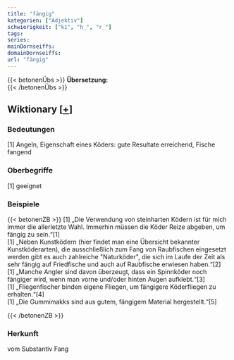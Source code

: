 ```yaml
---
title: "fängig"
kategorien: ["Adjektiv"]
schwierigkeit: ["k1", "h_", "r_"]
tags:
series:
mainDornseiffs:
domainDornseiffs:
url: "fängig"
---
```


{{< betonenÜbs >}}
**Übersetzung:**  
{{< /betonenÜbs >}}

## Wiktionary [[+](https://de.wiktionary.org/wiki/fängig)]

### Bedeutungen
[1] Angeln, Eigenschaft eines Köders: gute Resultate erreichend, Fische fangend  

### Oberbegriffe
[1] geeignet  

### Beispiele
{{< betonenZB >}}
[1] „Die Verwendung von steinharten Ködern ist für mich immer die allerletzte Wahl. Immerhin müssen die Köder Reize abgeben, um fängig zu sein.“[1]  
[1] „Neben Kunstködern (hier findet man eine Übersicht bekannter Kunstköderarten), die ausschließlich zum Fang von Raubfischen eingesetzt werden gibt es auch zahlreiche "Naturköder", die sich im Laufe der Zeit als sehr fängig auf Friedfische und auch auf Raubfische erwiesen haben.“[2]  
[1] „Manche Angler sind davon überzeugt, dass ein Spinnköder noch fängiger wird, wenn man vorne und/oder hinten Augen aufklebt.“[3]  
[1] „Fliegenfischer binden eigene Fliegen, um fängigere Köderfliegen zu erhalten.“[4]  
[1] „Die Gummimakks sind aus gutem, fängigem Material hergestellt.“[5]  

{{< /betonenZB >}}
### Herkunft
vom Substantiv Fang  


